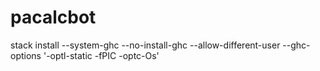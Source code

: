 # pacalcbot
stack install --system-ghc --no-install-ghc --allow-different-user --ghc-options '-optl-static -fPIC -optc-Os'
